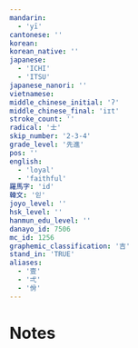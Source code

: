 ```yaml
---
mandarin:
  - 'yī'
cantonese: ''
korean:
korean_native: ''
japanese:
  - 'ICHI'
  - 'ITSU'
japanese_nanori: ''
vietnamese:
middle_chinese_initial: 'ʔ'
middle_chinese_final: 'iɪt'
stroke_count: ''
radical: '士'
skip_number: '2-3-4'
grade_level: '先進'
pos: ''
english:
  - 'loyal'
  - 'faithful'
羅馬字: 'id'
韓文: '읻'
joyo_level: ''
hsk_level: ''
hanmun_edu_level: ''
danayo_id: 7506
mc_id: 1256
graphemic_classification: '吉'
stand_in: 'TRUE'
aliases:
  - '壹'
  - '弌'
  - '佾'
---
```


# Notes
